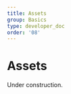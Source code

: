```yaml
---
title: Assets
group: Basics
type: developer_doc
order: '08'
---
```


<h1>Assets</h1>

Under construction.